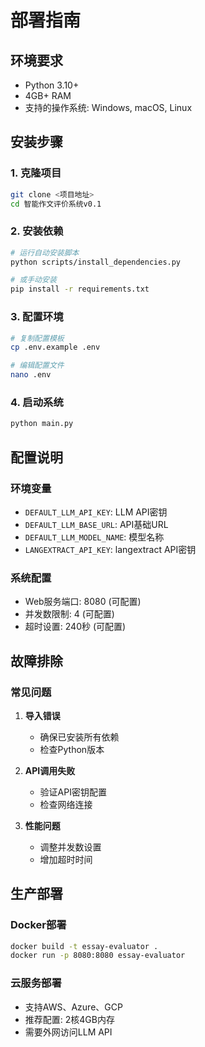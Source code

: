 # 部署指南

## 环境要求

- Python 3.10+
- 4GB+ RAM
- 支持的操作系统: Windows, macOS, Linux

## 安装步骤

### 1. 克隆项目
```bash
git clone <项目地址>
cd 智能作文评价系统v0.1
```

### 2. 安装依赖
```bash
# 运行自动安装脚本
python scripts/install_dependencies.py

# 或手动安装
pip install -r requirements.txt
```

### 3. 配置环境
```bash
# 复制配置模板
cp .env.example .env

# 编辑配置文件
nano .env
```

### 4. 启动系统
```bash
python main.py
```

## 配置说明

### 环境变量
- `DEFAULT_LLM_API_KEY`: LLM API密钥
- `DEFAULT_LLM_BASE_URL`: API基础URL
- `DEFAULT_LLM_MODEL_NAME`: 模型名称
- `LANGEXTRACT_API_KEY`: langextract API密钥

### 系统配置
- Web服务端口: 8080 (可配置)
- 并发数限制: 4 (可配置)
- 超时设置: 240秒 (可配置)

## 故障排除

### 常见问题

1. **导入错误**
   - 确保已安装所有依赖
   - 检查Python版本

2. **API调用失败**
   - 验证API密钥配置
   - 检查网络连接

3. **性能问题**
   - 调整并发数设置
   - 增加超时时间

## 生产部署

### Docker部署
```bash
docker build -t essay-evaluator .
docker run -p 8080:8080 essay-evaluator
```

### 云服务部署
- 支持AWS、Azure、GCP
- 推荐配置: 2核4GB内存
- 需要外网访问LLM API